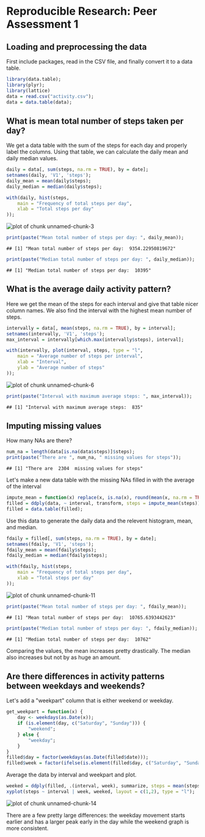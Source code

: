 # Reproducible Research: Peer Assessment 1


## Loading and preprocessing the data

First include packages, read in the CSV file, and finally convert it to a data table.


```r
library(data.table);
library(plyr);
library(lattice)
data = read.csv("activity.csv");
data = data.table(data);
```

## What is mean total number of steps taken per day?

We get a data table with the sum of the steps for each day and properly label the columns.
Using that table, we can calculate the daily mean and daily median values.


```r
daily = data[, sum(steps, na.rm = TRUE), by = date];
setnames(daily, 'V1', 'steps');
daily_mean = mean(daily$steps);
daily_median = median(daily$steps); 
```


```r
with(daily, hist(steps,
	main = "Frequency of total steps per day",
	xlab = "Total steps per day"
));
```

![plot of chunk unnamed-chunk-3](figure/unnamed-chunk-3.png) 


```r
print(paste("Mean total number of steps per day: ", daily_mean));
```

```
## [1] "Mean total number of steps per day:  9354.22950819672"
```

```r
print(paste("Median total number of steps per day: ", daily_median));
```

```
## [1] "Median total number of steps per day:  10395"
```

## What is the average daily activity pattern?

Here we get the mean of the steps for each interval and give that table nicer column names.
We also find the interval with the highest mean number of steps.


```r
intervally = data[, mean(steps, na.rm = TRUE), by = interval];
setnames(intervally, 'V1', 'steps');
max_interval = intervally[which.max(intervally$steps), interval];
```


```r
with(intervally, plot(interval, steps, type = "l",
	main = "Average number of steps per interval",
	xlab = "Interval",
	ylab = "Average number of steps"
));
```

![plot of chunk unnamed-chunk-6](figure/unnamed-chunk-6.png) 


```r
print(paste("Interval with maximum average steps: ", max_interval));
```

```
## [1] "Interval with maximum average steps:  835"
```

## Imputing missing values

How many NAs are there?


```r
num_na = length(data[is.na(data$steps)]$steps);
print(paste("There are ", num_na, " missing values for steps"));
```

```
## [1] "There are  2304  missing values for steps"
```

Let's make a new data table with the missing NAs filled in with the average of the interval


```r
impute_mean = function(x) replace(x, is.na(x), round(mean(x, na.rm = TRUE)));
filled = ddply(data, ~ interval, transform, steps = impute_mean(steps));
filled = data.table(filled);
```

Use this data to generate the daily data and the relevent histogram, mean, and median.


```r
fdaily = filled[, sum(steps, na.rm = TRUE), by = date];
setnames(fdaily, 'V1', 'steps');
fdaily_mean = mean(fdaily$steps);
fdaily_median = median(fdaily$steps); 
```


```r
with(fdaily, hist(steps,
	main = "Frequency of total steps per day",
	xlab = "Total steps per day"
));
```

![plot of chunk unnamed-chunk-11](figure/unnamed-chunk-11.png) 


```r
print(paste("Mean total number of steps per day: ", fdaily_mean));
```

```
## [1] "Mean total number of steps per day:  10765.6393442623"
```

```r
print(paste("Median total number of steps per day: ", fdaily_median));
```

```
## [1] "Median total number of steps per day:  10762"
```

Comparing the values, the mean increases pretty drastically.  The median also increases but not by as huge an amount.

## Are there differences in activity patterns between weekdays and weekends?

Let's add a "weekpart" column that is either weekend or weekday.


```r
get_weekpart = function(x) {
	day <- weekdays(as.Date(x));
	if (is.element(day, c("Saturday", "Sunday"))) {
		"weekend";
	} else {
		"weekday";
	}
}
filled$day = factor(weekdays(as.Date(filled$date)));
filled$week = factor(ifelse(is.element(filled$day, c("Saturday", "Sunday")), "weekend", "weekday"));
```

Average the data by interval and weekpart and plot.


```r
weeked = ddply(filled, .(interval, week), summarize, steps = mean(steps));
xyplot(steps ~ interval | week, weeked, layout = c(1,2), type = "l");
```

![plot of chunk unnamed-chunk-14](figure/unnamed-chunk-14.png) 

There are a few pretty large differences: the weekday movement starts earlier and has a larger peak early in the day while the weekend graph is more consistent.
